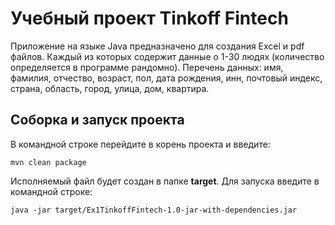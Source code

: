 
Учебный проект Tinkoff Fintech
==============================
Приложение на языке Java предназначено для создания Excel и pdf файлов.
Каждый из которых содержит данные о 1-30 людях (количество определяется в программе рандомно).
Перечень данных: имя, фамилия, отчество, возраст, пол, дата рождения, инн, почтовый индекс, страна, область, город, улица, дом, квартира.

Соборка и запуск проекта
-------------------------
В командной строке перейдите в корень проекта и введите:
```
mvn clean package
```
Исполняемый файл будет создан в папке **target**.
Для запуска введите в командной строке:
```
java -jar target/Ex1TinkoffFintech-1.0-jar-with-dependencies.jar
```


